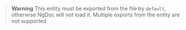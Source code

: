 > **Warning**
> This entity must be exported from the file by `default`, otherwise NgDoc will not load it.
> Multiple exports from the entity are not supported

